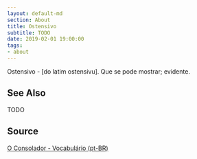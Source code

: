 ```yaml
---
layout: default-md
section: About
title: Ostensivo
subtitle: TODO
date: 2019-02-01 19:00:00
tags:
- about
---
```


Ostensivo - [do latim ostensivu]. Que se pode mostrar; evidente. 

## See Also
TODO

## Source
[O Consolador - Vocabulário (pt-BR)](http://www.oconsolador.com.br/linkfixo/vocabulario/principal.html)
